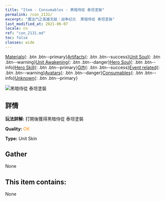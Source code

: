 ```yaml
---
title: "Item - Consumables - 黑暗侍從 泰坦塗裝"
permalink: /con_2131/
excerpt: "魔法门之英雄无敌：战争纪元  黑暗侍從 泰坦塗裝"
last_modified_at: 2021-06-07
locale: cn
ref: "con_2131.md"
toc: false
classes: wide
---
```

 [Materials](/ItemsCN/){: .btn .btn--primary}[Artifacts](/ItemsCN/Artifacts/){: .btn .btn--success}[Unit Soul](/ItemsCN/UnitSoul/){: .btn .btn--warning}[Unit Awakening](/ItemsCN/UnitAwakening/){: .btn .btn--danger}[Hero Soul](/ItemsCN/HeroSoul/){: .btn .btn--info}[Hero Skill](/ItemsCN/HeroSkill/){: .btn .btn--primary}[Gift](/ItemsCN/Gift/){: .btn .btn--success}[Event related](/ItemsCN/Events/){: .btn .btn--warning}[Avatars](/ItemsCN/Avatars/){: .btn .btn--danger}[Consumables](/ItemsCN/Consumables/){: .btn .btn--info}[Unknown](/ItemsCN/Unknown/){: .btn .btn--primary}

 ![黑暗侍從 泰坦塗裝](/images/u/ti_taitanpifu.jpg)

## 詳情
 **玩法詳解:** 打開後獲得黑暗侍從 泰坦塗裝

 **Quality:** <span style="color: #FF8C00">OK</span>

 **Type:** Unit Skin

## Gather

  None

## This item contains:

  None

